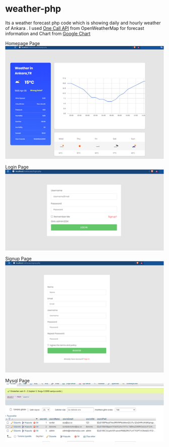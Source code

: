 # weather-php
Its a weather forecast php code which is showing daily and hourly weather of Ankara . I used  [One Call API](https://www.openweathermap.org/api/one-call-api)  from OpenWeatherMap for forecast information and Chart from [Google Chart](https://developers.google.com/chart)


Homepage Page
![Homepage](https://github.com/drokbers/weather-php/blob/main/img/home.PNG?raw=true)


Login Page
![Login](https://github.com/drokbers/weather-php/blob/main/img/logon1.PNG?raw=true)

Signup Page
![Signup](https://github.com/drokbers/weather-php/blob/main/img/signup.PNG?raw=true)



Mysql Page
![Mysql](https://github.com/drokbers/weather-php/blob/main/img/mysql.PNG?raw=true)
